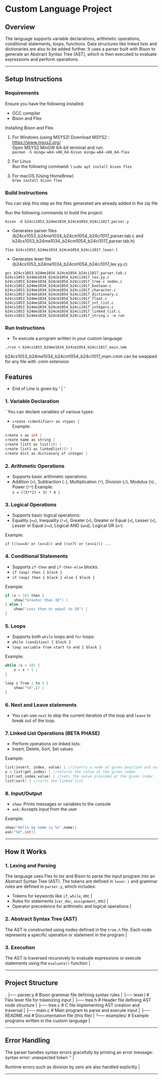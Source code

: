 # Custom Language Project

## Overview
The language supports variable declarations, arithmetic operations, conditional statements, loops, functions. Data structures like linked lists and dictionaries are also to be added further. It uses a parser built with Bison to generate an Abstract Syntax Tree (AST), which is then executed to evaluate expressions and perform operations.

---

## Setup Instructions
### Requirements
Ensure you have the following installed:
- GCC compiler 
- Bison and Flex 

Installing Bison and Flex
1. For Windows (using MSYS2)
Download MSYS2 : https://www.msys2.org/ \
Open MSYS2 MinGW 64-bit terminal and run:\
`pacman -S mingw-w64-x86_64-bison mingw-w64-x86_64-flex`

2. For Linux \
Run the following command: \ 
`sudo apt install bison flex`

3. For macOS (Using HomeBrew)\
`brew install bison flex`

### Build Instructions

You can skip this step as the files generated are already added in the zip file

Run the following commands to build the project:

`bison -d b24cs1053_b24me1034_b24cm1054_b24ci1017_parser.y` 
- Generates parser files (b24cs1053_b24me1034_b24cm1054_b24ci1017_parser.tab.c and b24cs1053_b24me1034_b24cm1054_b24ci1017_parser.tab.h)

`flex b24cs1053_b24me1034_b24cm1054_b24ci1017_lexer.l` 
- Generates lexer file (b24cs1053_b24me1034_b24cm1054_b24ci1017_lex.yy.c)

`gcc b24cs1053_b24me1034_b24cm1054_b24ci1017_parser.tab.c b24cs1053_b24me1034_b24cm1054_b24ci1017_lex.yy.c
b24cs1053_b24me1034_b24cm1054_b24ci1017_tree.c nodes.c b24cs1053_b24me1034_b24cm1054_b24ci1017_boolean.c b24cs1053_b24me1034_b24cm1054_b24ci1017_character.c b24cs1053_b24me1034_b24cm1054_b24ci1017_dictionary.c b24cs1053_b24me1034_b24cm1054_b24ci1017_float.c b24cs1053_b24me1034_b24cm1054_b24ci1017_int_list.c b24cs1053_b24me1034_b24cm1054_b24ci1017_integers.c b24cs1053_b24me1034_b24cm1054_b24ci1017_linked_list.c b24cs1053_b24me1034_b24cm1054_b24ci1017_string.c -o run` 


### Run Instructions
- To execute a program written in your custom language:

`./run < b24cs1053_b24me1034_b24cm1054_b24ci1017_main.cmm`

b24cs1053_b24me1034_b24cm1054_b24ci1017_main.cmm can be swapped for any file with .cmm extension 

## Features

- End of Line is given by ' | '

### 1. Variable Declaration
` You can declare variables of various types:
- `create <identifier> as <type> |`  
  Example: 
```c 
create x as int |
create name as string |
create listt as list(10) |
create list1 as linkedlist(5) |
create dict as dictionary of integer |
```

### 2. Arithmetic Operations
- Supports basic arithmetic operations:
- Addition (`+`), Subtraction (`-`), Multiplication (`*`), Division (`/`), Modulus (`%`) , Power (`**`)
Example:  
`x = ((5**2) + 3) * 4 |`

### 3. Logical Operations
- Supports basic logical operations:
- Equality (`==`), Inequality (`!=`), Greater (`>`), Greater or Equal (`=`), Lesser (`<`), Lesser or Equal (`<=`), Logical AND (`and`), Logical OR (`or`)

Example:

`if (((x==4) or (x>=3)) and ((x<7) or (x<=1))) ...`

### 4. Conditional Statements
- Supports `if-then` and `if-then-else` blocks:  
- `if (exp) then { block }`
- `if (exp) then { block } else { block }`

Example:

```c  
if (x > 10) then {
    show("Greater than 10") |
} else {
    show("Less than or equal to 10") |
}
```


### 5. Loops
- Supports both `while` loops and `for` loops:  
- `while (condition) { block }`
- `loop variable from start to end { block }`

Example: 
```c 
while (x < 10) {
    x = x + 1 |
}
```

```c
loop i from 1 to 5 {
    show("%d",i) |
}
```
### 6. Next and Leave statements
- You can use `next` to skip the current iteration of the loop and `leave` to break out of the loop.

### 7. Linked List Operations (BETA PHASE)
- Perform operations on linked lists:
- Insert, Delete, Sort, Set values  

Example:  

```c
list(insert, index, value) | //inserts a node at given position and assigns the value
x = list(get,index) | //returns the value at the given index
list(set,index,value) | //sets the value provided at the given index
list(sort) | //sorts the linked list
```



### 8. Input/Output
- `show`: Prints messages or variables to the console 
- `ask`: Accepts input from the user 

Example:
```c
show("Hello my name is %s",name)|
ask("%d",int)|
```
---

## How It Works
### 1. Lexing and Parsing
The language uses Flex to lex and Bison to parse the input program into an Abstract Syntax Tree (AST). The tokens are defined in `lexer.l` and grammar rules are defined in `parser.y`, which includes:
- Tokens for keywords like `if`, `while`, etc |
- Rules for statements (`var_dec`, `assignment`, etc) |
- Operator precedence for arithmetic and logical operations |

### 2. Abstract Syntax Tree (AST)
The AST is constructed using nodes defined in the `tree.h` file. Each node represents a specific operation or statement in the program |

### 3. Execution
The AST is traversed recursively to evaluate expressions or execute statements using the `evaluate()` function |

---

## Project Structure
.
├── parser.y # Bison grammar file defining syntax rules |
├── lexer.l # Flex lexer file for tokenizing input |
├── tree.h # Header file defining AST node structure |
├── tree.c # C file implementing AST creation and traversal |
├── main.c # Main program to parse and execute input |
├── README.md # Documentation file (this file) |
└── examples/ # Example programs written in the custom language |

---

## Error Handling
The parser handles syntax errors gracefully by printing an error message:
syntax error: unexpected token '<token>' |

Runtime errors such as division by zero are also handled explicitly |

---

